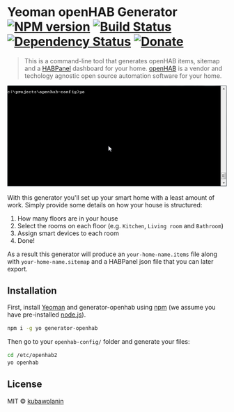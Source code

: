 # Yeoman openHAB Generator [![NPM version][npm-image]][npm-url] [![Build Status][travis-image]][travis-url] [![Dependency Status][daviddm-image]][daviddm-url] [![Donate][paypal-image]][paypal-url]
> This is a command-line tool that generates openHAB items, sitemap and a [HABPanel](https://github.com/openhab/org.openhab.ui.habpanel) dashboard for your home.
[openHAB](http://openhab.org/) is a vendor and techology agnostic open source automation software for your home.

![openHAB generator](yo-openhab.gif)

With this generator you'll set up your smart home with a least amount of work.
Simply provide some details on how your house is structured:

1. How many floors are in your house
1. Select the rooms on each floor (e.g. `Kitchen`, `Living room` and `Bathroom`)
1. Assign smart devices to each room
1. Done!

As a result this generator will produce an `your-home-name.items` file 
along with `your-home-name.sitemap` and a HABPanel json file that you can later export.

## Installation

First, install [Yeoman](http://yeoman.io) and generator-openhab using [npm](https://www.npmjs.com/) (we assume you have pre-installed [node.js](https://nodejs.org/)).

```bash
npm i -g yo generator-openhab
```

Then go to your `openhab-config/` folder and generate your files:

```bash
cd /etc/openhab2
yo openhab
```

## License

MIT © [kubawolanin](http://www.kubawolanin.com)


[npm-image]: https://badge.fury.io/js/generator-openhab.svg
[npm-url]: https://npmjs.org/package/generator-openhab
[travis-image]: https://travis-ci.org/kubawolanin/generator-openhab.svg?branch=master
[travis-url]: https://travis-ci.org/kubawolanin/generator-openhab
[daviddm-image]: https://david-dm.org/kubawolanin/generator-openhab.svg?theme=shields.io
[daviddm-url]: https://david-dm.org/kubawolanin/generator-openhab
[paypal-image]: https://img.shields.io/badge/Donate-PayPal-green.svg
[paypal-url]: https://www.paypal.com/cgi-bin/webscr?cmd=_donations&business=3U4AR5PXBTWH4&lc=US&currency_code=PLN&bn=PP%2dDonationsBF%3abtn_donate_LG%2egif%3aNonHosted